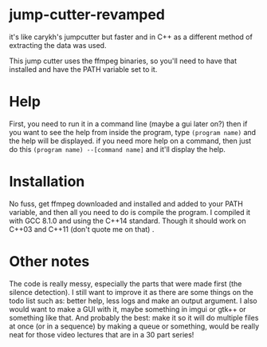 # jump-cutter-revamped
it's like carykh's jumpcutter but faster and in C++ as a different method of extracting the data was used.

This jump cutter uses the ffmpeg binaries, so you'll need to have that installed and have the PATH variable set to it.

# Help
First, you need to run it in a command line (maybe a gui later on?)
then if you want to see the help from inside the program, type `(program name)` and the help will be displayed.
if you need more help on a command, then just do this `(program name) --[command name]` and it'll display the help.

# Installation
No fuss, get ffmpeg downloaded and installed and added to your PATH variable, and then all you need to do is compile the program.
I compiled it with GCC 8.1.0 and using the C++14 standard. Though it should work on C++03 and C++11 (don't quote me on that) .

# Other notes
The code is really messy, especially the parts that were made first (the silence detection).
I still want to improve it as there are some things on the todo list such as: better help, less logs and make an output argument.
I also would want to make a GUI with it, maybe something in imgui or gtk++ or something like that.
And probably the best: make it so it will do multiple files at once (or in a sequence) by making a queue or something, would be really neat for those video lectures that are in a 30 part series!
